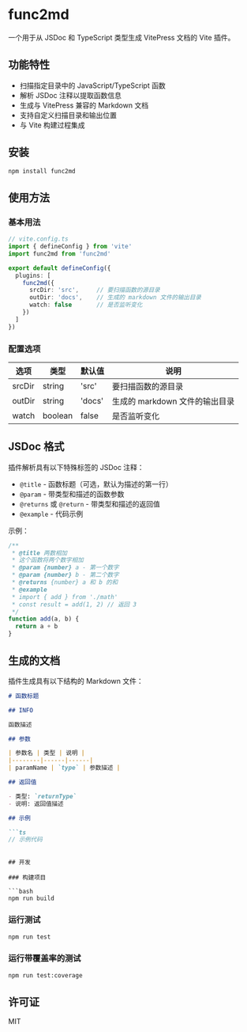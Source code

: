 # func2md

一个用于从 JSDoc 和 TypeScript 类型生成 VitePress 文档的 Vite 插件。

## 功能特性

- 扫描指定目录中的 JavaScript/TypeScript 函数
- 解析 JSDoc 注释以提取函数信息
- 生成与 VitePress 兼容的 Markdown 文档
- 支持自定义扫描目录和输出位置
- 与 Vite 构建过程集成

## 安装

```bash
npm install func2md
```

## 使用方法

### 基本用法

```ts
// vite.config.ts
import { defineConfig } from 'vite'
import func2md from 'func2md'

export default defineConfig({
  plugins: [
    func2md({
      srcDir: 'src',     // 要扫描函数的源目录
      outDir: 'docs',    // 生成的 markdown 文件的输出目录
      watch: false       // 是否监听变化
    })
  ]
})
```

### 配置选项

| 选项 | 类型 | 默认值 | 说明 |
|------|------|--------|------|
| srcDir | string | 'src' | 要扫描函数的源目录 |
| outDir | string | 'docs' | 生成的 markdown 文件的输出目录 |
| watch | boolean | false | 是否监听变化 |

## JSDoc 格式

插件解析具有以下特殊标签的 JSDoc 注释：

- `@title` - 函数标题（可选，默认为描述的第一行）
- `@param` - 带类型和描述的函数参数
- `@returns` 或 `@return` - 带类型和描述的返回值
- `@example` - 代码示例

示例：

```js
/**
 * @title 两数相加
 * 这个函数将两个数字相加
 * @param {number} a - 第一个数字
 * @param {number} b - 第二个数字
 * @returns {number} a 和 b 的和
 * @example
 * import { add } from './math'
 * const result = add(1, 2) // 返回 3
 */
function add(a, b) {
  return a + b
}
```

## 生成的文档

插件生成具有以下结构的 Markdown 文件：

```markdown
# 函数标题

## INFO

函数描述

## 参数

| 参数名 | 类型 | 说明 |
|--------|------|------|
| paramName | `type` | 参数描述 |

## 返回值

- 类型: `returnType`
- 说明: 返回值描述

## 示例

```ts
// 示例代码
```
```

## 开发

### 构建项目

```bash
npm run build
```

### 运行测试

```bash
npm run test
```

### 运行带覆盖率的测试

```bash
npm run test:coverage
```

## 许可证

MIT
